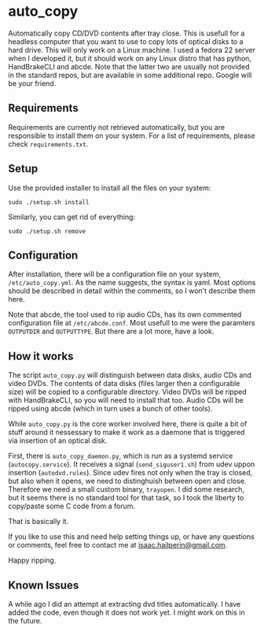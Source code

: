 # auto_copy
Automatically copy CD/DVD contents after tray close. This is usefull for a headless
computer that you want to use to copy lots of optical disks to a hard drive.
This will only work on a Linux machine. I used a fedora 22 server when I developed it, but it
should work on any Linux distro that has python, HandBrakeCLI and abcde. Note that the latter
two are 
usually not provided in the standard repos, but are available in some additional repo. Google
will be your friend.

## Requirements
Requirements are currently not retrieved automatically, but you are responsible to install
them on your system. For a list of requirements, please check `requirements.txt`.

## Setup
Use the provided installer to install all the files on your system:

    sudo ./setup.sh install

Similarly, you can get rid of everything:

    sudo ./setup.sh remove

## Configuration
After installation, there will be a configuration file on your system, `/etc/auto_copy.yml`. 
As the name suggests, the syntax is yaml. Most options should be described in detail 
within the comments, so I won't describe them here.

Note that abcde, the tool used to rip audio CDs, has its own commented configuration file at 
`/etc/abcde.conf`. Most usefull to me were the paramters `OUTPUTDIR` and `OUTPUTTYPE`. But
there are a lot more, have a look.

## How it works
The script `auto_copy.py` will distinguish between data disks, audio CDs and video DVDs.
The contents of data disks (files larger then a configurable size) will be
copied to a configurable directory.
Video DVDs will be ripped with HandBrakeCLI, so you will need to install
that too.
Audio CDs will be ripped using abcde (which in turn uses a bunch of other tools).

While `auto_copy.py` is the core worker involved here, there is quite a bit of stuff around
it nessessary to make it work as a daemone that is triggered via insertion of an optical disk.

First, there is `auto_copy_daemon.py`, which is run as a systemd service (`autocopy.service`).
It receives a signal (`send_siguser1.sh`) from udev uppon insertion (`autodvd.rules`). Since udev fires not only
when the tray is closed, but also when it opens, we need to distinghuish between open and close.
Therefore we need a small custom binary, `trayopen`. I did some research, but it seems there is
no standard tool for that task, so I took the liberty to copy/paste some C code from a forum.

That is basically it.

If you like to use this and need help setting things up, or have any questions or comments, feel free to 
contact me at isaac.hailperin@gmail.com.

Happy ripping.

## Known Issues
A while ago I did an attempt at extracting dvd titles automatically. I have added the code,
even though it does not work yet. I might work on this in the future.

